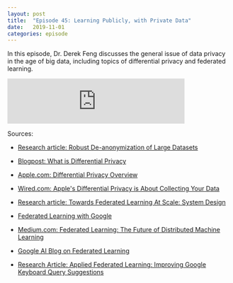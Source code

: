 ```yaml
---
layout: post
title:  "Episode 45: Learning Publicly, with Private Data"
date:   2019-11-01
categories: episode
---
```


In this episode, Dr. Derek Feng discusses the general issue of data privacy in the age of big data, including topics of differential privacy and federated learning.


<iframe src="https://anchor.fm/databytes/embed/episodes/45-Learning-Publicly--with-Private-Data-e8gfkg" height="102px" width="400px" frameborder="0" scrolling="no"></iframe>

Sources:

* [Research article: Robust De-anonymization of Large Datasets](https://arxiv.org/pdf/cs/0610105.pdf)

* [Blogpost: What is Differential Privacy](https://blog.cryptographyengineering.com/2016/06/15/what-is-differential-privacy/)

* [Apple.com: Differential Privacy Overview](https://www.apple.com/privacy/docs/Differential_Privacy_Overview.pdf)

* [Wired.com: Apple's Differential Privacy is About Collecting Your Data](https://www.wired.com/2016/06/apples-differential-privacy-collecting-data/) 

* [Research article: Towards Federated Learning At Scale: System Design](https://arxiv.org/pdf/1902.01046.pdf)

* [Federated Learning with Google](https://federated.withgoogle.com/)

* [Medium.com: Federated Learning: The Future of Distributed Machine Learning](https://medium.com/syncedreview/federated-learning-the-future-of-distributed-machine-learning-eec95242d897)

* [Google AI Blog on Federated Learning](https://ai.googleblog.com/2017/04/federated-learning-collaborative.html)

* [Research Article: Applied Federated Learning: Improving Google Keyboard Query Suggestions](https://arxiv.org/pdf/1812.02903.pdf)
